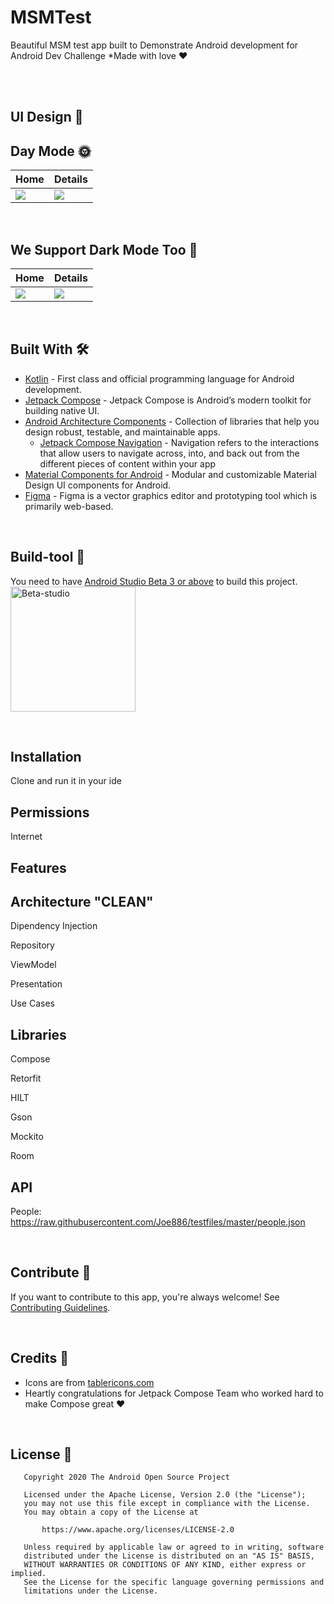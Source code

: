 # MSMTest

Beautiful MSM test app built to Demonstrate Android development for Android Dev Challenge *Made with love ❤️ 

<br />



<br />

## UI Design 🎨



## Day Mode 🌞
Home | Details 
--- | --- |
![](https://github.com/kluhh/MSMTest/assets/14086636/604fa3ca-8ec6-45c0-b549-e50ffaee62c6) | ![](https://github.com/kluhh/MSMTest/assets/14086636/9c879a36-afbb-4d58-a6d8-2aa4b65cce5c) |

<br />

## We Support Dark Mode Too 🌚
Home | Details
--- | --- |
![](https://github.com/kluhh/MSMTest/assets/14086636/8c85ddd8-d31c-403f-9298-2f36e357eec2) | ![](https://github.com/kluhh/MSMTest/assets/14086636/ef11178c-1a27-4518-88b3-862d60af95b4) 

<br />


## Built With 🛠
- [Kotlin](https://kotlinlang.org/) - First class and official programming language for Android development.
- [Jetpack Compose](https://developer.android.com/jetpack/compose) - Jetpack Compose is Android’s modern toolkit for building native UI.
- [Android Architecture Components](https://developer.android.com/topic/libraries/architecture) - Collection of libraries that help you design robust, testable, and maintainable apps.
  - [Jetpack Compose Navigation](https://developer.android.com/jetpack/compose/navigation) - Navigation refers to the interactions that allow users to navigate across, into, and back out from the different pieces of content within your app
- [Material Components for Android](https://github.com/material-components/material-components-android) - Modular and customizable Material Design UI components for Android.
- [Figma](https://figma.com/) - Figma is a vector graphics editor and prototyping tool which is primarily web-based.


<br />

## Build-tool 🧰
You need to have [Android Studio Beta 3 or above](https://developer.android.com/studio/preview) to build this project.
<br>
<img src="./beta_android.png" height="200" alt="Beta-studio"/>

<br>

## Installation
Clone and run it in your ide

## Permissions
Internet
## Features

## Architecture "CLEAN"

Dipendency Injection

Repository

ViewModel

Presentation

Use Cases

## Libraries
Compose

Retorfit

HILT

Gson

Mockito

Room


## API
 People: https://raw.githubusercontent.com/Joe886/testfiles/master/people.json
 
<br>

## Contribute 🤝
If you want to contribute to this app, you're always welcome!
See [Contributing Guidelines](https://github.com/kluhh/MSMTest).

<br>




## Credits 🤗

- Icons are from [tablericons.com](https://tablericons.com)
- Heartly congratulations for Jetpack Compose Team who worked hard to make Compose great ♥️


<br />

## License 🔖

```
   Copyright 2020 The Android Open Source Project

   Licensed under the Apache License, Version 2.0 (the "License");
   you may not use this file except in compliance with the License.
   You may obtain a copy of the License at

       https://www.apache.org/licenses/LICENSE-2.0

   Unless required by applicable law or agreed to in writing, software
   distributed under the License is distributed on an "AS IS" BASIS,
   WITHOUT WARRANTIES OR CONDITIONS OF ANY KIND, either express or implied.
   See the License for the specific language governing permissions and
   limitations under the License.

```




